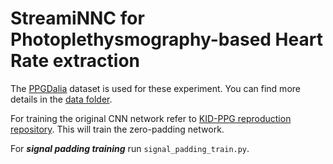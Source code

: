 # StreamiNNC for Photoplethysmography-based Heart Rate extraction

The [PPGDalia](https://archive.ics.uci.edu/dataset/495/ppg+dalia) dataset is used for these experiment. You can find more details in the [data folder](./data/README.md).

For training the original CNN network refer to [KID-PPG reproduction repository](https://github.com/esl-epfl/KID-PPG-Paper). This will train the zero-padding network. 

For ***signal padding training*** run ```signal_padding_train.py```.
